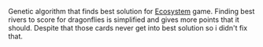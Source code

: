 Genetic algorithm that finds best solution for [Ecosystem](https://boardgamegeek.com/boardgame/271519/ecosystem) game.
Finding best rivers to score for dragonflies is simplified and gives more points that it should. Despite that those cards never get into best solution so i didn't fix that.
